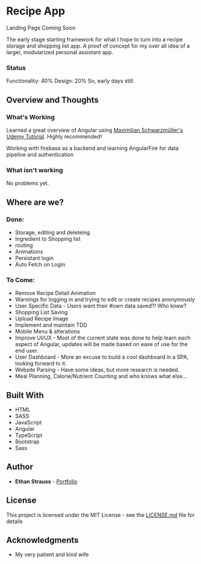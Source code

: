 # Recipe App
Landing Page Coming Soon

The early stage starting framework for what I hope to turn into a recipe storage and shopping list app. A proof of concept for my over all idea of a larger, modularized personal assistant app. 

### Status

Functionality: 40%
Design: 20%
So, early days still.

## Overview and Thoughts

### What's Working

Learned a great overview of Angular using [Maximilian Schwarzmüller's Udemy Tutorial](https://www.udemy.com/the-complete-guide-to-angular-2/). Highly recommended! 

Working with firebase as a backend and learning AngularFire for data pipeline and authentication

### What isn't working

No problems yet.

## Where are we?

### Done:

* Storage, editing and deleteing
* Ingredient to Shopping list
* routing
* Animations
* Persistant login 
* Auto Fetch on Login

### To Come:

* Remove Recipe Detail Animation
* Warnings for logging in and trying to edit or create recipes anonymously
* User Specific Data - Users want their #own data saved?! Who knew?
* Shopping List Saving
* Upload Recipe Image
* Implement and maintain TDD
* Mobile Menu & alterations
* Improve UI/UX - Most of the current state was done to help learn each aspect of Angular, updates will be made based on ease of use for the end user. 
* User Dashboard - More an excuse to build a cool dashboard in a SPA, looking forward to it.
* Website Parsing - Have some ideas, but more research is needed. 
* Meal Planning, Calorie/Nutrient Counting and who knows what else...


## Built With

* HTML
* SASS
* JavaScript
* Angular
* TypeScript
* Bootstrap
* Sass

## Author

* **Ethan Strauss** - [Portfolio](https://dotethan.github.io)

## License

This project is licensed under the MIT License - see the [LICENSE.md](LICENSE.md) file for details

## Acknowledgments

* My very patient and kind wife

